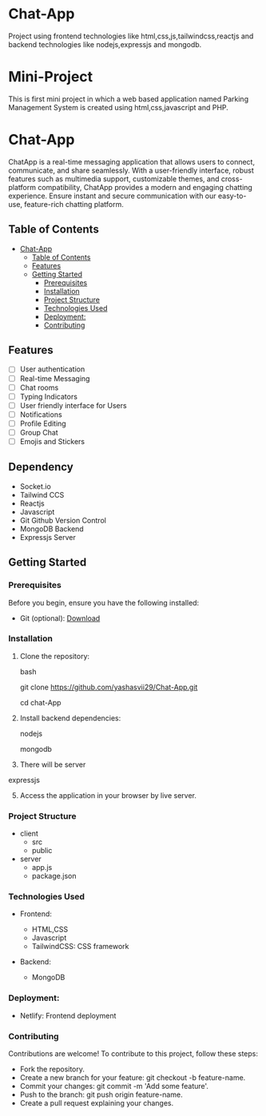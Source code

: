 # Chat-App
Project using frontend technologies like html,css,js,tailwindcss,reactjs and backend technologies like nodejs,expressjs and mongodb.
# Mini-Project
This is first mini project in which  a web based application named Parking Management System is created using html,css,javascript and PHP.

# Chat-App
ChatApp is a real-time messaging application that allows users to connect, communicate, and share seamlessly. With a user-friendly interface, robust features such as multimedia support, customizable themes, and cross-platform compatibility, ChatApp provides a modern and engaging chatting experience. Ensure instant and secure communication with our easy-to-use, feature-rich chatting platform.


## Table of Contents

- [Chat-App](#Chat-App)
  - [Table of Contents](#table-of-contents)
  - [Features](#features)
  - [Getting Started](#getting-started)
    - [Prerequisites](#prerequisites)
    - [Installation](#installation)
    - [Project Structure](#project-structure)
    - [Technologies Used](#technologies-used)
    - [Deployment:](#deployment)
    - [Contributing](#contributing)

## Features

- [ ] User authentication
- [ ] Real-time Messaging
- [ ] Chat rooms
- [ ] Typing Indicators
- [ ] User friendly interface for Users
- [ ] Notifications
- [ ] Profile Editing
- [ ] Group Chat
- [ ] Emojis and Stickers

## Dependency

* Socket.io
* Tailwind CCS
* Reactjs
* Javascript
* Git Github Version Control
* MongoDB Backend
* Expressjs Server

## Getting Started

### Prerequisites

Before you begin, ensure you have the following installed:


- Git (optional): [Download](https://git-scm.com/downloads)

### Installation

1. Clone the repository:

   bash
   
   git clone https://github.com/yashasvii29/Chat-App.git
   
   cd chat-App
   

3. Install backend dependencies:
 
   nodejs
   
   mongodb


5. There will be server

  expressjs
   
5. Access the application in your browser by live server.

### Project Structure


- client
  - src
  - public
- server
  - app.js
  - package.json

    
### Technologies Used

- Frontend:
  - HTML,CSS
  - Javascript
  - TailwindCSS: CSS framework
  
- Backend:
  - MongoDB

### Deployment:
- Netlify: Frontend deployment

### Contributing
Contributions are welcome! To contribute to this project, follow these steps:

-  Fork the repository.
- Create a new branch for your feature: git checkout -b feature-name.
- Commit your changes: git commit -m 'Add some feature'.
- Push to the branch: git push origin feature-name.
-  Create a pull request explaining your changes.
